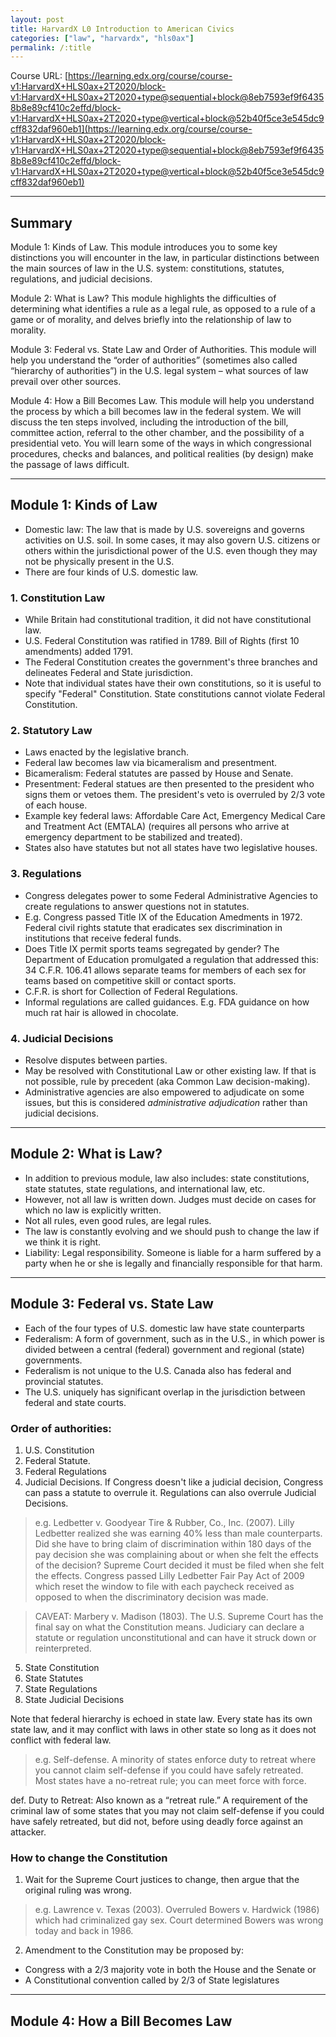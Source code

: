 ```yaml
---
layout: post
title: HarvardX L0 Introduction to American Civics 
categories: ["law", "harvardx", "hls0ax"]
permalink: /:title
---
```


Course URL: [https://learning.edx.org/course/course-v1:HarvardX+HLS0ax+2T2020/block-v1:HarvardX+HLS0ax+2T2020+type@sequential+block@8eb7593ef9f64358b8e89cf410c2effd/block-v1:HarvardX+HLS0ax+2T2020+type@vertical+block@52b40f5ce3e545dc9cff832daf960eb1](https://learning.edx.org/course/course-v1:HarvardX+HLS0ax+2T2020/block-v1:HarvardX+HLS0ax+2T2020+type@sequential+block@8eb7593ef9f64358b8e89cf410c2effd/block-v1:HarvardX+HLS0ax+2T2020+type@vertical+block@52b40f5ce3e545dc9cff832daf960eb1)

---

## Summary

Module 1: Kinds of Law. This module introduces you to some key distinctions you will encounter in the law, in particular distinctions between the main sources of law in the U.S. system: constitutions, statutes, regulations, and judicial decisions. 

Module 2: What is Law? This module highlights the difficulties of determining what identifies a rule as a legal rule, as opposed to a rule of a game or of morality, and delves briefly into the relationship of law to morality.

Module 3: Federal vs. State Law and Order of Authorities. This module will help you understand the “order of authorities” (sometimes also called “hierarchy of authorities”) in the U.S. legal system – what sources of law prevail over other sources.

Module 4: How a Bill Becomes Law. This module will help you understand the process by which a bill becomes law in the federal system. We will discuss the ten steps involved, including the introduction of the bill, committee action, referral to the other chamber, and the possibility of a presidential veto. You will learn some of the ways in which congressional procedures, checks and balances, and political realities (by design) make the passage of laws difficult.

---

## Module 1: Kinds of Law

- Domestic law: The law that is made by U.S. sovereigns and governs activities on U.S. soil. In some cases, it may also govern U.S. citizens or others within the jurisdictional power of the U.S. even though they may not be physically present in the U.S.  
- There are four kinds of U.S. domestic law.

### 1. Constitution Law

- While Britain had constitutional tradition, it did not have constitutional law. 
- U.S. Federal Constitution was ratified in 1789. Bill of Rights (first 10 amendments) added 1791.
- The Federal Constitution creates the government's three branches and delineates Federal and State jurisdiction.
- Note that individual states have their own constitutions, so it is useful to specify "Federal" Constitution. State constitutions cannot violate Federal Constitution. 

### 2. Statutory Law

- Laws enacted by the legislative branch.
- Federal law becomes law via bicameralism and presentment.
- Bicameralism: Federal statutes are passed by House and Senate.
- Presentment: Federal statues are then presented to the president who signs them or vetoes them. The president's veto is overruled by 2/3 vote of each house.
- Example key federal laws: Affordable Care Act, Emergency Medical Care and Treatment Act (EMTALA) (requires all persons who arrive at emergency department to be stabilized and treated).
- States also have statutes but not all states have two legislative houses.

### 3. Regulations

- Congress delegates power to some Federal Administrative Agencies to create regulations to answer questions not in statutes.
- E.g. Congress passed Title IX of the Education Amedments in 1972. Federal civil rights statute that eradicates sex discrimination in institutions that receive federal funds. 
-  Does Title IX permit sports teams segregated by gender? The Department of Education promulgated a regulation that addressed this: 34 C.F.R. 106.41 allows separate teams for members of each sex for teams based on competitive skill or contact sports.
- C.F.R. is short for Collection of Federal Regulations.
- Informal regulations are called guidances. E.g. FDA guidance on how much rat hair is allowed in chocolate.

### 4. Judicial Decisions

- Resolve disputes between parties.
- May be resolved with Constitutional Law or other existing law. If that is not possible, rule by precedent (aka Common Law decision-making).
- Administrative agencies are also empowered to adjudicate on some issues, but this is considered _administrative adjudication_ rather than judicial decisions.

---

## Module 2: What is Law?

- In addition to previous module, law also includes: state constitutions, state statutes, state regulations, and international law, etc.
- However, not all law is written down. Judges must decide on cases for which no law is explicitly written.
- Not all rules, even good rules, are legal rules.
- The law is constantly evolving and we should push to change the law if we think it is right.
- Liability: Legal responsibility. Someone is liable for a harm suffered by a party when he or she is legally and financially responsible for that harm. 

--- 

## Module 3: Federal vs. State Law

- Each of the four types of U.S. domestic law have state counterparts
- Federalism: A form of government, such as in the U.S., in which power is divided between a central (federal) government and regional (state) governments.
- Federalism is not unique to the U.S. Canada also has federal and provincial statutes.
- The U.S. uniquely has significant overlap in the jurisdiction between federal and state courts. 

### Order of authorities:
1. U.S. Constitution
2. Federal Statute. 
3. Federal Regulations
4. Judicial Decisions. If Congress doesn't like a judicial decision, Congress can pass a statute to overrule it. Regulations can also overrule Judicial Decisions.

> e.g. Ledbetter v. Goodyear Tire & Rubber, Co., Inc. (2007). Lilly Ledbetter realized she was earning 40% less than male counterparts. Did she have to bring claim of discrimination within 180 days of the pay decision she was complaining about or when she felt the effects of the decision? Supreme Court decided it must be filed when she felt the effects. Congress passed Lilly Ledbetter Fair Pay Act of 2009 which reset the window to file with each paycheck received as opposed to when the discriminatory decision was made.

> CAVEAT: Marbery v. Madison (1803). The U.S. Supreme Court has the final say on what the Constitution means. Judiciary can declare a statute or regulation unconstitutional and can have it struck down or reinterpreted.

5. State Constitution
6. State Statutes
7. State Regulations
8. State Judicial Decisions

Note that federal hierarchy is echoed in state law. 
Every state has its own state law, and it may conflict with laws in other state so long as it does not conflict with federal law.

> e.g. Self-defense. A minority of states enforce duty to retreat where you cannot claim self-defense if you could have safely retreated. Most states have a no-retreat rule; you can meet force with force. 

def. Duty to Retreat: Also known as a “retreat rule.” A requirement of the criminal law of some states that you may not claim self-defense if you could have safely retreated, but did not, before using deadly force against an attacker.

### How to change the Constitution

1. Wait for the Supreme Court justices to change, then argue that the original ruling was wrong. 

> e.g. Lawrence v. Texas (2003). Overruled Bowers v. Hardwick (1986) which had criminalized gay sex. Court determined Bowers was wrong today and back in  1986. 

2. Amendment to the Constitution may be proposed by: 
- Congress with a 2/3 majority vote in both the House and the Senate or
- A Constitutional convention called by 2/3 of State legislatures

---

## Module 4: How a Bill Becomes Law